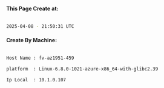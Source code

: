 
   
#### This Page Create at:

```bash

2025-04-08 - 21:50:31 UTC

```

#### Create By Machine:

```bash

Host Name : fv-az1951-459

platform  : Linux-6.8.0-1021-azure-x86_64-with-glibc2.39

Ip Local  : 10.1.0.107

```

